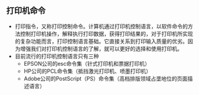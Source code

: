 ## 打印机命令

- 打印指令，又称打印控制命令。计算机通过打印机控制语言，以软件命令的方法控制打印机操作，解释执行打印数据，获得打印结果的，对于打印机所实现的复杂功能而言，打印控制语言基础。它直接关系到打印输入质量的优劣。因为增强我们对打印机控制语言的了解，就可以更好的选择和使用打印机。
- 目前流行的打印机控制语言只有三种
  - EPSON公司的esc命令集（针式打印机和票据打印机）
  - HP公司的PCL命令集（抵挡激光打印机、喷墨打印机）
  - Adobe公司的PostScript（PS）命令集（高档排版领域占垄地位的页面描述语言）
